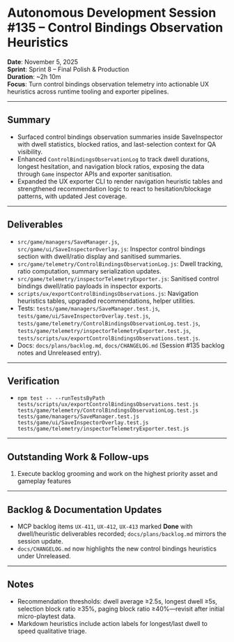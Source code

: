 # Autonomous Development Session #135 – Control Bindings Observation Heuristics

**Date**: November 5, 2025  
**Sprint**: Sprint 8 – Final Polish & Production  
**Duration**: ~2h 10m  
**Focus**: Turn control bindings observation telemetry into actionable UX heuristics across runtime tooling and exporter pipelines.

---

## Summary
- Surfaced control bindings observation summaries inside SaveInspector with dwell statistics, blocked ratios, and last-selection context for QA visibility.
- Enhanced `ControlBindingsObservationLog` to track dwell durations, longest hesitation, and navigation block ratios, exposing the data through `Game` inspector APIs and exporter sanitisation.
- Expanded the UX exporter CLI to render navigation heuristic tables and strengthened recommendation logic to react to hesitation/blockage patterns, with updated Jest coverage.

---

## Deliverables
- `src/game/managers/SaveManager.js`, `src/game/ui/SaveInspectorOverlay.js`: Inspector control bindings section with dwell/ratio display and sanitised summaries.
- `src/game/telemetry/ControlBindingsObservationLog.js`: Dwell tracking, ratio computation, summary serialization updates.
- `src/game/telemetry/inspectorTelemetryExporter.js`: Sanitised control bindings dwell/ratio payloads in inspector exports.
- `scripts/ux/exportControlBindingsObservations.js`: Navigation heuristics tables, upgraded recommendations, helper utilities.
- Tests: `tests/game/managers/SaveManager.test.js`, `tests/game/ui/SaveInspectorOverlay.test.js`, `tests/game/telemetry/ControlBindingsObservationLog.test.js`, `tests/game/telemetry/inspectorTelemetryExporter.test.js`, `tests/scripts/ux/exportControlBindingsObservations.test.js`.
- Docs: `docs/plans/backlog.md`, `docs/CHANGELOG.md` (Session #135 backlog notes and Unreleased entry).

---

## Verification
- `npm test -- --runTestsByPath tests/scripts/ux/exportControlBindingsObservations.test.js tests/game/telemetry/ControlBindingsObservationLog.test.js tests/game/managers/SaveManager.test.js tests/game/ui/SaveInspectorOverlay.test.js tests/game/telemetry/inspectorTelemetryExporter.test.js`

---

## Outstanding Work & Follow-ups
1. Execute backlog grooming and work on the highest priority asset and gameplay features

---

## Backlog & Documentation Updates
- MCP backlog items `UX-411`, `UX-412`, `UX-413` marked **Done** with dwell/heuristic deliverables recorded; `docs/plans/backlog.md` mirrors the session update.
- `docs/CHANGELOG.md` now highlights the new control bindings heuristics under Unreleased.

---

## Notes
- Recommendation thresholds: dwell average ≥2.5s, longest dwell ≥5s, selection block ratio ≥35%, paging block ratio ≥40%—revisit after initial micro-playtest data.
- Markdown heuristics include action labels for longest/last dwell to speed qualitative triage.
